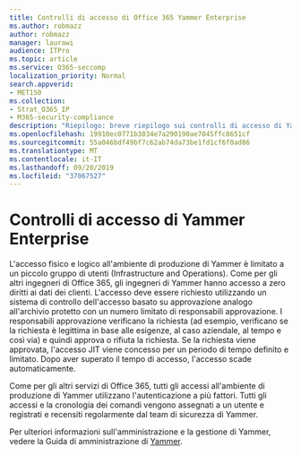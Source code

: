 ```yaml
---
title: Controlli di accesso di Office 365 Yammer Enterprise
ms.author: robmazz
author: robmazz
manager: laurawi
audience: ITPro
ms.topic: article
ms.service: O365-seccomp
localization_priority: Normal
search.appverid:
- MET150
ms.collection:
- Strat_O365_IP
- M365-security-compliance
description: "Riepilogo: breve riepilogo sui controlli di accesso di Yammer Enterprise nell'ambiente di produzione."
ms.openlocfilehash: 19910ec0771b3034e7a290190ae7045ffc8651cf
ms.sourcegitcommit: 55a046bdf49bf7c62ab74da73be1fd1cf6f0ad86
ms.translationtype: MT
ms.contentlocale: it-IT
ms.lasthandoff: 09/20/2019
ms.locfileid: "37067527"
---
```

# <a name="yammer-enterprise-access-controls"></a>Controlli di accesso di Yammer Enterprise 

L'accesso fisico e logico all'ambiente di produzione di Yammer è limitato a un piccolo gruppo di utenti (Infrastructure and Operations). Come per gli altri ingegneri di Office 365, gli ingegneri di Yammer hanno accesso a zero diritti ai dati dei clienti. L'accesso deve essere richiesto utilizzando un sistema di controllo dell'accesso basato su approvazione analogo all'archivio protetto con un numero limitato di responsabili approvazione. I responsabili approvazione verificano la richiesta (ad esempio, verificano se la richiesta è legittima in base alle esigenze, al caso aziendale, al tempo e così via) e quindi approva o rifiuta la richiesta. Se la richiesta viene approvata, l'accesso JIT viene concesso per un periodo di tempo definito e limitato. Dopo aver superato il tempo di accesso, l'accesso scade automaticamente.

Come per gli altri servizi di Office 365, tutti gli accessi all'ambiente di produzione di Yammer utilizzano l'autenticazione a più fattori. Tutti gli accessi e la cronologia dei comandi vengono assegnati a un utente e registrati e recensiti regolarmente dal team di sicurezza di Yammer.

Per ulteriori informazioni sull'amministrazione e la gestione di Yammer, vedere la Guida di amministrazione di [Yammer](https://support.office.com/article/yammer-–-admin-help-e1464355-1f97-49ac-b2aa-dd320b179dbe?ui=en-US&rs=en-US&ad=US).